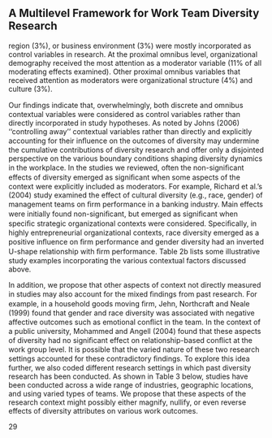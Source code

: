 ## A Multilevel Framework for Work Team Diversity Research

region (3%), or business environment (3%) were mostly incorporated as control variables in research. At the proximal omnibus level, organizational demography received the most attention as a moderator variable (11% of all moderating effects examined). Other proximal omnibus variables that received attention as moderators were organizational structure (4%) and culture (3%).

Our ﬁndings indicate that, overwhelmingly, both discrete and omnibus contextual variables were considered as control variables rather than directly incorporated in study hypotheses. As noted by Johns (2006) ‘‘controlling away’’ contextual variables rather than directly and explicitly accounting for their inﬂuence on the outcomes of diversity may undermine the cumulative contributions of diversity research and offer only a disjointed perspective on the various boundary conditions shaping diversity dynamics in the workplace. In the studies we reviewed, often the non-signiﬁcant effects of diversity emerged as signiﬁcant when some aspects of the context were explicitly included as moderators. For example, Richard et al.’s (2004) study examined the effect of cultural diversity (e.g., race, gender) of management teams on ﬁrm performance in a banking industry. Main effects were initially found non-signiﬁcant, but emerged as signiﬁcant when speciﬁc strategic organizational contexts were considered. Speciﬁcally, in highly entrepreneurial organizational contexts, race diversity emerged as a positive inﬂuence on ﬁrm performance and gender diversity had an inverted U-shape relationship with ﬁrm performance. Table 2b lists some illustrative study examples incorporating the various contextual factors discussed above.

In addition, we propose that other aspects of context not directly measured in studies may also account for the mixed ﬁndings from past research. For example, in a household goods moving ﬁrm, Jehn, Northcraft and Neale (1999) found that gender and race diversity was associated with negative affective outcomes such as emotional conﬂict in the team. In the context of a public university, Mohammed and Angell (2004) found that these aspects of diversity had no signiﬁcant effect on relationship-based conﬂict at the work group level. It is possible that the varied nature of these two research settings accounted for these contradictory ﬁndings. To explore this idea further, we also coded different research settings in which past diversity research has been conducted. As shown in Table 3 below, studies have been conducted across a wide range of industries, geographic locations, and using varied types of teams. We propose that these aspects of the research context might possibly either magnify, nullify, or even reverse effects of diversity attributes on various work outcomes.

29